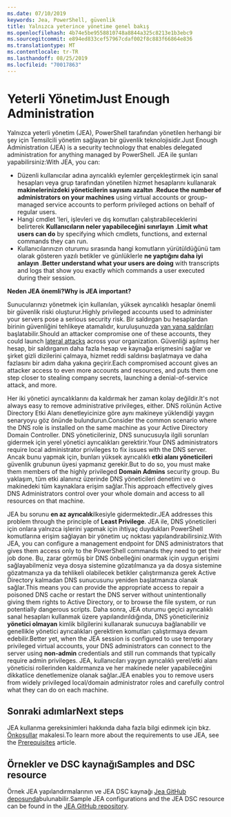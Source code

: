 ```yaml
---
ms.date: 07/10/2019
keywords: Jea, PowerShell, güvenlik
title: Yalnızca yeterince yönetime genel bakış
ms.openlocfilehash: 4b74e5be9558810748a8844a325c8213e1b3ebc9
ms.sourcegitcommit: e894ed833cef57967cdaf002f8c883f66864e836
ms.translationtype: MT
ms.contentlocale: tr-TR
ms.lasthandoff: 08/25/2019
ms.locfileid: "70017863"
---
```

# <a name="just-enough-administration"></a><span data-ttu-id="90598-103">Yeterli Yönetim</span><span class="sxs-lookup"><span data-stu-id="90598-103">Just Enough Administration</span></span>

<span data-ttu-id="90598-104">Yalnızca yeterli yönetim (JEA), PowerShell tarafından yönetilen herhangi bir şey için Temsilcili yönetim sağlayan bir güvenlik teknolojisidir.</span><span class="sxs-lookup"><span data-stu-id="90598-104">Just Enough Administration (JEA) is a security technology that enables delegated administration for anything managed by PowerShell.</span></span> <span data-ttu-id="90598-105">JEA ile şunları yapabilirsiniz:</span><span class="sxs-lookup"><span data-stu-id="90598-105">With JEA, you can:</span></span>

- <span data-ttu-id="90598-106">Düzenli kullanıcılar adına ayrıcalıklı eylemler gerçekleştirmek için sanal hesapları veya grup tarafından yönetilen hizmet hesaplarını kullanarak **makinelerinizdeki yöneticilerin sayısını azaltın** .</span><span class="sxs-lookup"><span data-stu-id="90598-106">**Reduce the number of administrators on your machines** using virtual accounts or group-managed service accounts to perform privileged actions on behalf of regular users.</span></span>
- <span data-ttu-id="90598-107">Hangi cmdlet 'leri, işlevleri ve dış komutları çalıştırabileceklerini belirterek **Kullanıcıların neler yapabileceğini sınırlayın** .</span><span class="sxs-lookup"><span data-stu-id="90598-107">**Limit what users can do** by specifying which cmdlets, functions, and external commands they can run.</span></span>
- <span data-ttu-id="90598-108">Kullanıcılarınızın oturumu sırasında hangi komutların yürütüldüğünü tam olarak gösteren yazılı betikler ve günlüklerle **ne yaptığını daha iyi anlayın** .</span><span class="sxs-lookup"><span data-stu-id="90598-108">**Better understand what your users are doing** with transcripts and logs that show you exactly which commands a user executed during their session.</span></span>

<span data-ttu-id="90598-109">**Neden JEA önemli?**</span><span class="sxs-lookup"><span data-stu-id="90598-109">**Why is JEA important?**</span></span>

<span data-ttu-id="90598-110">Sunucularınızı yönetmek için kullanılan, yüksek ayrıcalıklı hesaplar önemli bir güvenlik riski oluşturur.</span><span class="sxs-lookup"><span data-stu-id="90598-110">Highly privileged accounts used to administer your servers pose a serious security risk.</span></span> <span data-ttu-id="90598-111">Bir saldırgan bu hesaplardan birinin güvenliğini tehlikeye atamalıdır, kuruluşunuzda [yan yana saldırıları](https://aka.ms/pth) başlatabilir.</span><span class="sxs-lookup"><span data-stu-id="90598-111">Should an attacker compromise one of these accounts, they could launch [lateral attacks](https://aka.ms/pth) across your organization.</span></span> <span data-ttu-id="90598-112">Güvenliği aşılmış her hesap, bir saldırganın daha fazla hesap ve kaynağa erişmesini sağlar ve şirket gizli dizilerini çalmaya, hizmet reddi saldırısı başlatmaya ve daha fazlasını bir adım daha yakına geçirir.</span><span class="sxs-lookup"><span data-stu-id="90598-112">Each compromised account gives an attacker access to even more accounts and resources, and puts them one step closer to stealing company secrets, launching a denial-of-service attack, and more.</span></span>

<span data-ttu-id="90598-113">Her iki yönetici ayrıcalıklarını da kaldırmak her zaman kolay değildir.</span><span class="sxs-lookup"><span data-stu-id="90598-113">It's not always easy to remove administrative privileges, either.</span></span> <span data-ttu-id="90598-114">DNS rolünün Active Directory Etki Alanı denetleyicinize göre aynı makineye yüklendiği yaygın senaryoyu göz önünde bulundurun.</span><span class="sxs-lookup"><span data-stu-id="90598-114">Consider the common scenario where the DNS role is installed on the same machine as your Active Directory Domain Controller.</span></span> <span data-ttu-id="90598-115">DNS yöneticileriniz, DNS sunucusuyla ilgili sorunları gidermek için yerel yönetici ayrıcalıkları gerektirir.</span><span class="sxs-lookup"><span data-stu-id="90598-115">Your DNS administrators require local administrator privileges to fix issues with the DNS server.</span></span> <span data-ttu-id="90598-116">Ancak bunu yapmak için, bunları yüksek ayrıcalıklı **etki alanı yöneticileri** güvenlik grubunun üyesi yapmanız gerekir.</span><span class="sxs-lookup"><span data-stu-id="90598-116">But to do so, you must make them members of the highly privileged **Domain Admins** security group.</span></span> <span data-ttu-id="90598-117">Bu yaklaşım, tüm etki alanınız üzerinde DNS yöneticileri denetimi ve o makinedeki tüm kaynaklara erişim sağlar.</span><span class="sxs-lookup"><span data-stu-id="90598-117">This approach effectively gives DNS Administrators control over your whole domain and access to all resources on that machine.</span></span>

<span data-ttu-id="90598-118">JEA bu sorunu **en az ayrıcalık**ilkesiyle gidermektedir.</span><span class="sxs-lookup"><span data-stu-id="90598-118">JEA addresses this problem through the principle of **Least Privilege**.</span></span> <span data-ttu-id="90598-119">JEA ile, DNS yöneticileri için onlara yalnızca işlerini yapmak için ihtiyaç duydukları PowerShell komutlarına erişim sağlayan bir yönetim uç noktası yapılandırabilirsiniz.</span><span class="sxs-lookup"><span data-stu-id="90598-119">With JEA, you can configure a management endpoint for DNS administrators that gives them access only to the PowerShell commands they need to get their job done.</span></span> <span data-ttu-id="90598-120">Bu, zarar görmüş bir DNS önbelleğini onarmak için uygun erişimi sağlayabilmeniz veya dosya sistemine gözatılmanıza ya da dosya sistemine gözatmanıza ya da tehlikeli olabilecek betikler çalıştırmanıza gerek Active Directory kalmadan DNS sunucusunu yeniden başlatmanıza olanak sağlar.</span><span class="sxs-lookup"><span data-stu-id="90598-120">This means you can provide the appropriate access to repair a poisoned DNS cache or restart the DNS server without unintentionally giving them rights to Active Directory, or to browse the file system, or run potentially dangerous scripts.</span></span> <span data-ttu-id="90598-121">Daha sonra, JEA oturumu geçici ayrıcalıklı sanal hesapları kullanmak üzere yapılandırıldığında, DNS yöneticileriniz **yönetici olmayan** kimlik bilgilerini kullanarak sunucuya bağlanabilir ve genellikle yönetici ayrıcalıkları gerektiren komutları çalıştırmaya devam edebilir.</span><span class="sxs-lookup"><span data-stu-id="90598-121">Better yet, when the JEA session is configured to use temporary privileged virtual accounts, your DNS administrators can connect to the server using **non-admin** credentials and still run commands that typically require admin privileges.</span></span> <span data-ttu-id="90598-122">JEA, kullanıcıları yaygın ayrıcalıklı yerel/etki alanı yöneticisi rollerinden kaldırmanıza ve her makinede neler yapabileceğini dikkatlice denetlemenize olanak sağlar.</span><span class="sxs-lookup"><span data-stu-id="90598-122">JEA enables you to remove users from widely privileged local/domain administrator roles and carefully control what they can do on each machine.</span></span>

## <a name="next-steps"></a><span data-ttu-id="90598-123">Sonraki adımlar</span><span class="sxs-lookup"><span data-stu-id="90598-123">Next steps</span></span>

<span data-ttu-id="90598-124">JEA kullanma gereksinimleri hakkında daha fazla bilgi edinmek için bkz. [Önkoşullar](prerequisites.md) makalesi.</span><span class="sxs-lookup"><span data-stu-id="90598-124">To learn more about the requirements to use JEA, see the [Prerequisites](prerequisites.md) article.</span></span>

## <a name="samples-and-dsc-resource"></a><span data-ttu-id="90598-125">Örnekler ve DSC kaynağı</span><span class="sxs-lookup"><span data-stu-id="90598-125">Samples and DSC resource</span></span>

<span data-ttu-id="90598-126">Örnek JEA yapılandırmalarının ve JEA DSC kaynağı [Jea GitHub deposunda](https://github.com/PowerShell/JEA)bulunabilir.</span><span class="sxs-lookup"><span data-stu-id="90598-126">Sample JEA configurations and the JEA DSC resource can be found in the [JEA GitHub repository](https://github.com/PowerShell/JEA).</span></span>
